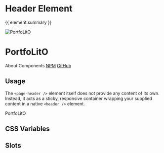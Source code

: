 <script setup>
import {inject} from "vue";
const element = inject("manifest").for("page", "header");
</script>

<style scoped>
.demo {
  & :deep(.content) {
    padding: 4px;
  }
  
  page-header {
    position: sticky;
    --header-bgColor: var(--vp-c-white);
    
    .dark & {
      --header-bgColor: var(--vp-c-bg-alt);
    }
  }
}
</style>

# Header Element

{{ element.summary }}

<demo static class="scale overview no-spacing">
  <page-header class="focus">
    <page-logo class="blur">
      <img src="/logo.svg" alt="PortfoLitO" />
      <h1 slot="headings">PortfoLitO</h1>
    </page-logo>
    <page-nav class="blur">
      <a>About</a>
      <a>Components</a>
      <a slot="socials" href="https://www.npmjs.com">NPM</a>
      <a slot="socials" href="https://github.com">GitHub</a>
    </page-nav>
  </page-header>
  <page-main class="blur">
    <content-hero slot="hero"></content-hero>
  </page-main>
</demo>

## Usage

The `<page-header />` element itself does not provide any content of its own.
Instead, it acts as a sticky, responsive container wrapping your supplied content in a native `<header />` element.

<demo>
  <page-header>PortfoLitO</page-header>
  <template #snippet>
    <body>
      {{preview}}
      <page-main>
        <!-- Your Content -->
      </page-main>
    </body>
  </template>
</demo>

## CSS Variables

<declaration :rows="element.cssProperties" />

## Slots

<declaration :rows="element.slots" />